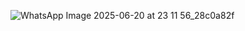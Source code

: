 ![WhatsApp Image 2025-06-20 at 23 11 56_28c0a82f](https://github.com/user-attachments/assets/606cc6e7-ed65-4b99-83de-5923f6bed496) 
